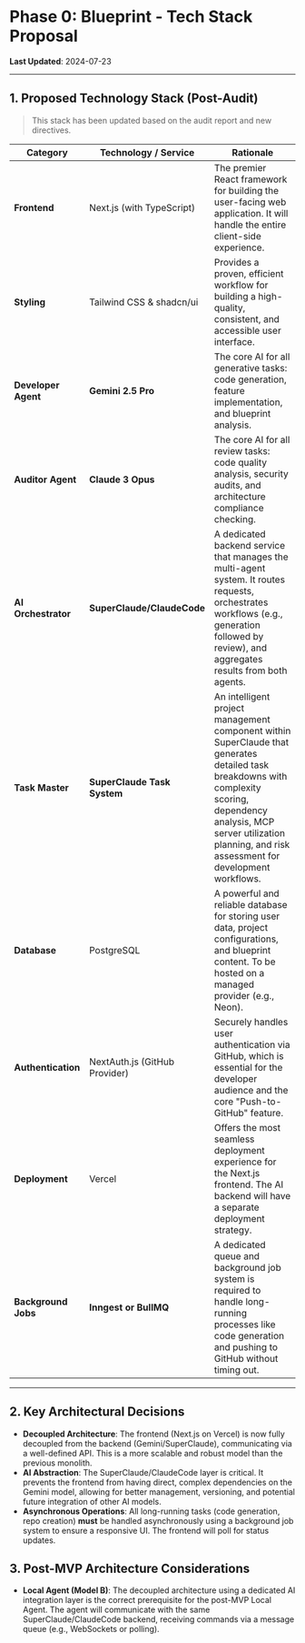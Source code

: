 # Phase 0: Blueprint - Tech Stack Proposal

**Last Updated**: 2024-07-23

---

## 1. Proposed Technology Stack (Post-Audit)
> This stack has been updated based on the audit report and new directives.

| Category           | Technology / Service      | Rationale                                                              |
| ------------------ | ------------------------- | ---------------------------------------------------------------------- |
| **Frontend**       | Next.js (with TypeScript) | The premier React framework for building the user-facing web application. It will handle the entire client-side experience. |
| **Styling**        | Tailwind CSS & shadcn/ui  | Provides a proven, efficient workflow for building a high-quality, consistent, and accessible user interface. |
| **Developer Agent**| **Gemini 2.5 Pro**        | The core AI for all generative tasks: code generation, feature implementation, and blueprint analysis. |
| **Auditor Agent**  | **Claude 3 Opus**         | The core AI for all review tasks: code quality analysis, security audits, and architecture compliance checking. |
| **AI Orchestrator**| **SuperClaude/ClaudeCode**| A dedicated backend service that manages the multi-agent system. It routes requests, orchestrates workflows (e.g., generation followed by review), and aggregates results from both agents. |
| **Task Master**    | **SuperClaude Task System**| An intelligent project management component within SuperClaude that generates detailed task breakdowns with complexity scoring, dependency analysis, MCP server utilization planning, and risk assessment for development workflows. |
| **Database**       | PostgreSQL                | A powerful and reliable database for storing user data, project configurations, and blueprint content. To be hosted on a managed provider (e.g., Neon). |
| **Authentication** | NextAuth.js (GitHub Provider) | Securely handles user authentication via GitHub, which is essential for the developer audience and the core "Push-to-GitHub" feature. |
| **Deployment**     | Vercel                    | Offers the most seamless deployment experience for the Next.js frontend. The AI backend will have a separate deployment strategy. |
| **Background Jobs**| **Inngest or BullMQ**     | A dedicated queue and background job system is required to handle long-running processes like code generation and pushing to GitHub without timing out. |

---

## 2. Key Architectural Decisions

*   **Decoupled Architecture**: The frontend (Next.js on Vercel) is now fully decoupled from the backend (Gemini/SuperClaude), communicating via a well-defined API. This is a more scalable and robust model than the previous monolith.
*   **AI Abstraction**: The SuperClaude/ClaudeCode layer is critical. It prevents the frontend from having direct, complex dependencies on the Gemini model, allowing for better management, versioning, and potential future integration of other AI models.
*   **Asynchronous Operations**: All long-running tasks (code generation, repo creation) **must** be handled asynchronously using a background job system to ensure a responsive UI. The frontend will poll for status updates.

## 3. Post-MVP Architecture Considerations

*   **Local Agent (Model B)**: The decoupled architecture using a dedicated AI integration layer is the correct prerequisite for the post-MVP Local Agent. The agent will communicate with the same SuperClaude/ClaudeCode backend, receiving commands via a message queue (e.g., WebSockets or polling). 
